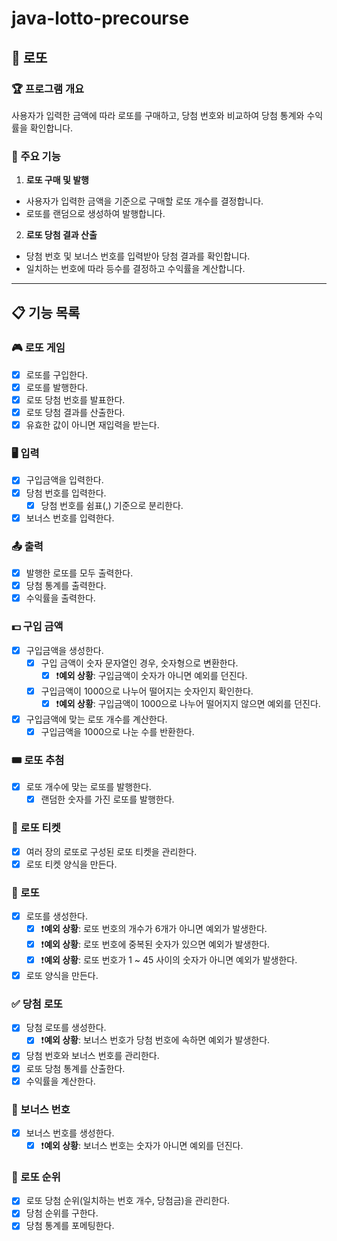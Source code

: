 # java-lotto-precourse

## 🏦 로또

### 🏆 프로그램 개요

사용자가 입력한 금액에 따라 로또를 구매하고, 당첨 번호와 비교하여 당첨 통계와 수익률을 확인합니다.

### 🚀 주요 기능

1. **로또 구매 및 발행**

- 사용자가 입력한 금액을 기준으로 구매할 로또 개수를 결정합니다.
- 로또를 랜덤으로 생성하여 발행합니다.

2. **로또 당첨 결과 산출**

- 당첨 번호 및 보너스 번호를 입력받아 당첨 결과를 확인합니다.
- 일치하는 번호에 따라 등수를 결정하고 수익률을 계산합니다.

---

## 📋 기능 목록

### 🎮 로또 게임

- [x] 로또를 구입한다.
- [x] 로또를 발행한다.
- [x] 로또 당첨 번호를 발표한다.
- [x] 로또 당첨 결과를 산출한다.
- [x] 유효한 값이 아니면 재입력을 받는다.

### 🖥 입력

- [x] 구입금액을 입력한다.
- [x] 당첨 번호를 입력한다.
    - [x] 당첨 번호를 쉼표(,) 기준으로 분리한다.
- [x] 보너스 번호를 입력한다.

### 📤 출력

- [x] 발행한 로또를 모두 출력한다.
- [x] 당첨 통계를 출력한다.
- [x] 수익률을 출력한다.

### 💵 구입 금액

- [x] 구입금액을 생성한다.
    - [x] 구입 금액이 숫자 문자열인 경우, 숫자형으로 변환한다.
        - [x] ❗️**예외 상황**:  구입금액이 숫자가 아니면 예외를 던진다.
    - [x] 구입금액이 1000으로 나누어 떨어지는 숫자인지 확인한다.
        - [x] ❗️**예외 상황**: 구입금액이 1000으로 나누어 떨어지지 않으면 예외를 던진다.
- [x] 구입금액에 맞는 로또 개수를 계산한다.
    - [x] 구입금액을 1000으로 나눈 수를 반환한다.

### 🎟️ 로또 추첨

- [x] 로또 개수에 맞는 로또를 발행한다.
    - [x] 랜덤한 숫자를 가진 로또를 발행한다.

### 🧾 로또 티켓

- [x] 여러 장의 로또로 구성된 로또 티켓을 관리한다.
- [x] 로또 티켓 양식을 만든다.

### 🎱 로또

- [x] 로또를 생성한다.
    - [x] ❗️**예외 상황**: 로또 번호의 개수가 6개가 아니면 예외가 발생한다.
    - [x] ❗️**예외 상황**: 로또 번호에 중복된 숫자가 있으면 예외가 발생한다.
    - [x] ❗️**예외 상황**: 로또 번호가 1 ~ 45 사이의 숫자가 아니면 예외가 발생한다.
- [x] 로또 양식을 만든다.

### ✅ 당첨 로또

- [x] 당첨 로또를 생성한다.
    - [x] ❗️**예외 상황**: 보너스 번호가 당첨 번호에 속하면 예외가 발생한다.
- [x] 당첨 번호와 보너스 번호를 관리한다.
- [x] 로또 당첨 통계를 산출한다.
- [x] 수익률을 계산한다.

### 🎲 보너스 번호

- [x] 보너스 번호를 생성한다.
    - [x] ❗️**예외 상황**: 보너스 번호는 숫자가 아니면 예외를 던진다.

### 🥇 로또 순위

- [x] 로또 당첨 순위(일치하는 번호 개수, 당첨금)을 관리한다.
- [x] 당첨 순위를 구한다.
- [x] 당첨 통계를 포메팅한다.
